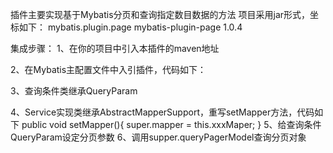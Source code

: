 插件主要实现基于Mybatis分页和查询指定数目数据的方法
项目采用jar形式，坐标如下：
<groupId>mybatis.plugin.page</groupId>
<artifactId>mybatis-plugin-page</artifactId>
<version>1.0.4</version>

集成步骤：
1、在你的项目中引入本插件的maven地址

2、在Mybatis主配置文件中入引插件，代码如下：
<plugins>
	<plugin interceptor="org.mybatis.plugin.PagePlugin">
		<!-- 表示数据方言，目前仅支持MySQL(MYSQL)、Oracle(ORACLE) -->
		<property name="dialect" value="ORACLE" />
		<!-- 表示拦截的statement 以下配置会拦截 id="listPageXXX"、id="XXXlistPage" -->
		<property name="pageSqlId" value=".*listPage.*" />
	</plugin>
</plugins>

3、查询条件类继承QueryParam

4、Service实现类继承AbstractMapperSupport，重写setMapper方法，代码如下
public void setMapper(){
	super.mapper = this.xxxMaper;
}
5、给查询条件QueryParam设定分页参数
6、调用supper.queryPagerModel查询分页对象
